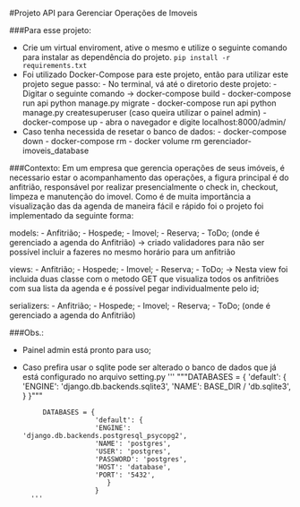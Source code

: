 #Projeto API para Gerenciar Operações de Imoveis

###Para esse projeto:
- Crie um virtual enviroment, ative o mesmo e utilize o seguinte comando para instalar as dependência do projeto. `pip install -r requirements.txt`
- Foi utilizado Docker-Compose para este projeto, então para utilizar este projeto segue passo:
            - No terminal, vá até o diretorio deste projeto:
            - Digitar o seguinte comando -> docker-compose build
            - docker-compose run api python manage.py migrate
            - docker-compose run api python manage.py createsuperuser (caso queira utilizar o painel admin)
            - docker-compose up
            - abra o navegador e digite localhost:8000/admin/
- Caso tenha necessida de resetar o banco de dados:
            - docker-compose down
            - docker-compose rm
            - docker volume rm gerenciador-imoveis_database


###Contexto:
Em um empresa que gerencia operações de seus imóveis, é necessario estar o acompanhamento das operações, a figura principal é do anfitrião, responsável por realizar presencialmente o check in, checkout, limpeza e manutenção do imovel.
Como é de muita importãncia a visualização das da agenda de maneira fácil e rápido foi o projeto foi implementado da seguinte forma:
  
models:
    - Anfitrião;
    - Hospede;
    - Imovel;
    - Reserva;
    - ToDo; (onde é gerenciado a agenda do Anfitrião) -> criado validadores para não ser possível incluir a fazeres no mesmo horário para um anfitrião

views:
    - Anfitrião;
    - Hospede;
    - Imovel;
    - Reserva;
    - ToDo; -> Nesta view foi incluida duas classe com o metodo GET que visualiza todos os anfitriões com sua lista da agenda e é possível pegar individualmente pelo id;

serializers:
    - Anfitrião;
    - Hospede;
    - Imovel;
    - Reserva;
    - ToDo; (onde é gerenciado a agenda do Anfitrião)


###Obs.: 
- Painel admin está pronto para uso;
- Caso prefira usar o sqlite pode ser alterado o banco de dados que já está configurado no arquivo setting.py
        ''' 
            """DATABASES = {
                    'default': {
                            'ENGINE': 'django.db.backends.sqlite3',
                            'NAME': BASE_DIR / 'db.sqlite3',
                      }
                }"""

           DATABASES = {
                        'default': {
                        'ENGINE': 'django.db.backends.postgresql_psycopg2',
                        'NAME': 'postgres',
                        'USER': 'postgres',
                        'PASSWORD': 'postgres',
                        'HOST': 'database',
                        'PORT': '5432',
                           }
                        }
        '''

